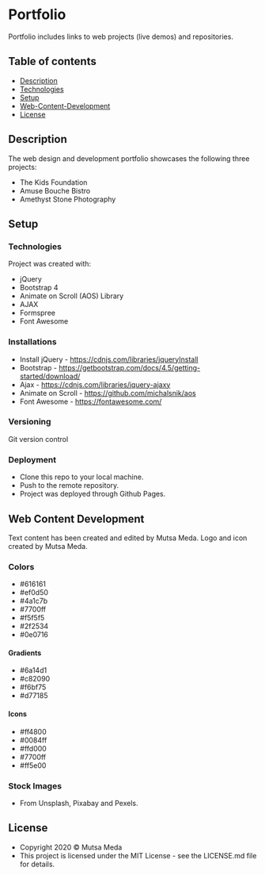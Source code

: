 # Portfolio

Portfolio includes links to web projects (live demos) and repositories. 

## Table of contents

* [Description](#description)
* [Technologies](#technologies)
* [Setup](#setup)
* [Web-Content-Development](#web-content-development)
* [License](#license)

## Description

The web design and development portfolio showcases the following three projects: 
* The Kids Foundation
* Amuse Bouche Bistro
* Amethyst Stone Photography
 
## Setup

### Technologies

Project was created with:

* jQuery 
* Bootstrap 4
* Animate on Scroll (AOS) Library
* AJAX
* Formspree 
* Font Awesome

### Installations

* Install jQuery - https://cdnjs.com/libraries/jqueryInstall 
* Bootstrap - https://getbootstrap.com/docs/4.5/getting-started/download/
* Ajax - https://cdnjs.com/libraries/jquery-ajaxy
* Animate on Scroll - https://github.com/michalsnik/aos
* Font Awesome - https://fontawesome.com/

### Versioning

Git version control

### Deployment

* Clone this repo to your local machine.
* Push to the remote repository. 
* Project was deployed through Github Pages.

## Web Content Development

Text content has been created and edited by Mutsa Meda. Logo and icon created by Mutsa Meda. 

### Colors

* #616161
* #ef0d50
* #4a1c7b
* #7700ff
* #f5f5f5
* #2f2534
* #0e0716

#### Gradients

* #6a14d1
* #c82090
* #f6bf75
* #d77185

#### Icons

* #ff4800
* #0084ff
* #ffd000
* #7700ff
* #ff5e00

### Stock Images 

* From Unsplash, Pixabay and Pexels.

## License

* Copyright 2020 © Mutsa Meda
* This project is licensed under the MIT License - see the LICENSE.md file for details.

